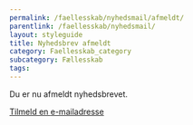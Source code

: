 ```yaml
---
permalink: /faellesskab/nyhedsmail/afmeldt/
parentlink: /faellesskab/nyhedsmail/
layout: styleguide
title: Nyhedsbrev afmeldt
category: Faellesskab_category
subcategory: Fællesskab
tags:
---
```


<div class="alert alert-success mt-5" id="newsletter-alert">
    <div class="alert-body">
        <p class="alert-text">Du er nu afmeldt nyhedsbrevet.</p>
    </div>
</div>

<p class="mt-9 mb-9 pt-0">
    <a href="/faellesskab/nyhedsmail/">Tilmeld en <span class='nowrap'>e-mailadresse</span></a>
</p>
